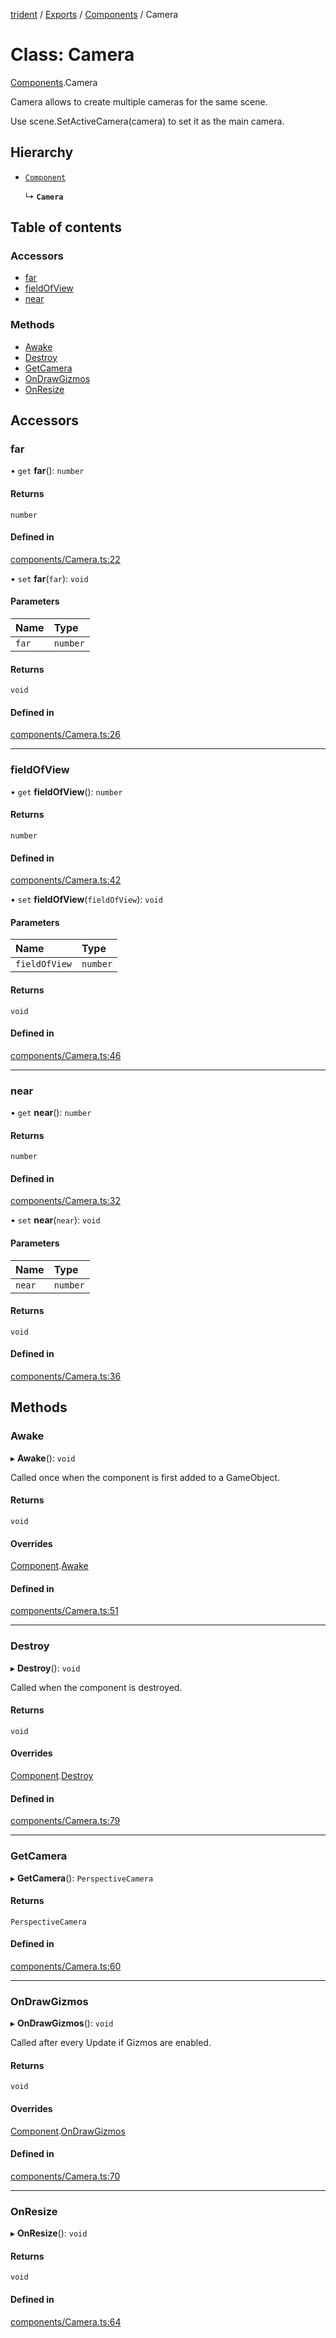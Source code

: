 [trident](../README.md) / [Exports](../modules.md) / [Components](../modules/Components.md) / Camera

# Class: Camera

[Components](../modules/Components.md).Camera

Camera allows to create multiple cameras for the same scene.

Use scene.SetActiveCamera(camera) to set it as the main camera.

## Hierarchy

- [`Component`](Components.Component.md)

  ↳ **`Camera`**

## Table of contents

### Accessors

- [far](Components.Camera.md#far)
- [fieldOfView](Components.Camera.md#fieldofview)
- [near](Components.Camera.md#near)

### Methods

- [Awake](Components.Camera.md#awake)
- [Destroy](Components.Camera.md#destroy)
- [GetCamera](Components.Camera.md#getcamera)
- [OnDrawGizmos](Components.Camera.md#ondrawgizmos)
- [OnResize](Components.Camera.md#onresize)

## Accessors

### far

• `get` **far**(): `number`

#### Returns

`number`

#### Defined in

[components/Camera.ts:22](https://github.com/AIFanatic/Trident/blob/49a3665/src/components/Camera.ts#L22)

• `set` **far**(`far`): `void`

#### Parameters

| Name | Type |
| :------ | :------ |
| `far` | `number` |

#### Returns

`void`

#### Defined in

[components/Camera.ts:26](https://github.com/AIFanatic/Trident/blob/49a3665/src/components/Camera.ts#L26)

___

### fieldOfView

• `get` **fieldOfView**(): `number`

#### Returns

`number`

#### Defined in

[components/Camera.ts:42](https://github.com/AIFanatic/Trident/blob/49a3665/src/components/Camera.ts#L42)

• `set` **fieldOfView**(`fieldOfView`): `void`

#### Parameters

| Name | Type |
| :------ | :------ |
| `fieldOfView` | `number` |

#### Returns

`void`

#### Defined in

[components/Camera.ts:46](https://github.com/AIFanatic/Trident/blob/49a3665/src/components/Camera.ts#L46)

___

### near

• `get` **near**(): `number`

#### Returns

`number`

#### Defined in

[components/Camera.ts:32](https://github.com/AIFanatic/Trident/blob/49a3665/src/components/Camera.ts#L32)

• `set` **near**(`near`): `void`

#### Parameters

| Name | Type |
| :------ | :------ |
| `near` | `number` |

#### Returns

`void`

#### Defined in

[components/Camera.ts:36](https://github.com/AIFanatic/Trident/blob/49a3665/src/components/Camera.ts#L36)

## Methods

### Awake

▸ **Awake**(): `void`

Called once when the component is first added to a GameObject.

#### Returns

`void`

#### Overrides

[Component](Components.Component.md).[Awake](Components.Component.md#awake)

#### Defined in

[components/Camera.ts:51](https://github.com/AIFanatic/Trident/blob/49a3665/src/components/Camera.ts#L51)

___

### Destroy

▸ **Destroy**(): `void`

Called when the component is destroyed.

#### Returns

`void`

#### Overrides

[Component](Components.Component.md).[Destroy](Components.Component.md#destroy)

#### Defined in

[components/Camera.ts:79](https://github.com/AIFanatic/Trident/blob/49a3665/src/components/Camera.ts#L79)

___

### GetCamera

▸ **GetCamera**(): `PerspectiveCamera`

#### Returns

`PerspectiveCamera`

#### Defined in

[components/Camera.ts:60](https://github.com/AIFanatic/Trident/blob/49a3665/src/components/Camera.ts#L60)

___

### OnDrawGizmos

▸ **OnDrawGizmos**(): `void`

Called after every Update if Gizmos are enabled.

#### Returns

`void`

#### Overrides

[Component](Components.Component.md).[OnDrawGizmos](Components.Component.md#ondrawgizmos)

#### Defined in

[components/Camera.ts:70](https://github.com/AIFanatic/Trident/blob/49a3665/src/components/Camera.ts#L70)

___

### OnResize

▸ **OnResize**(): `void`

#### Returns

`void`

#### Defined in

[components/Camera.ts:64](https://github.com/AIFanatic/Trident/blob/49a3665/src/components/Camera.ts#L64)
